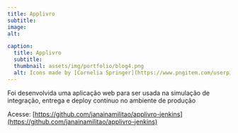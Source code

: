 ```yaml
---
title: Applivro
subtitle:
image:
alt:

caption:
  title: Applivro
  subtitle:
  thumbnail: assets/img/portfolio/blog4.png
  alt: Icons made by [Cornelia Springer](https://www.pngitem.com/userpic/13649/) from [Pngitem](https://www.pngitem.com/middle/iwhTmbo_blogging-png-transparent-png/)
---
```

Foi desenvolvida uma aplicação web para ser usada na simulação de integração, entrega e deploy contínuo no ambiente de produção

Acesse: [https://github.com/janainamilitao/applivro-jenkins](https://github.com/janainamilitao/applivro-jenkins)